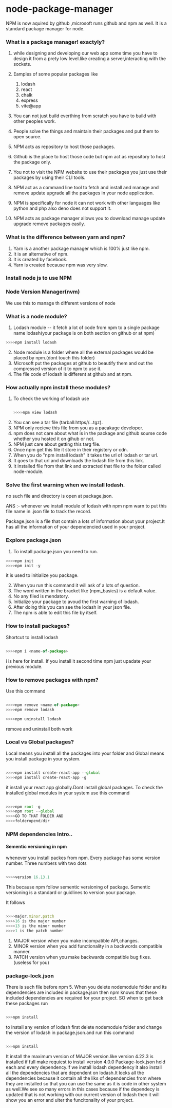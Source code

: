 # node-package-manager

NPM is now aquired by github ,microsoft runs github and npm as well.
It is a standard package manager for node.

### What is a package manager! exactyly?
1. while designing and developing our web app some time you have to design it from a prety low level.like creating a server,interacting with the sockets.
2. Eamples of some popular packages like

   1. lodash
   2. react
   3. chalk
   4. express
   5. vite@app
   
3. You can not just build everthing from scratch you have to build with other peoples work.
4. People solve the things and maintain their packages and put them to open source.
5. NPM acts as repository to host those packages.
6. Github is the place to host those code but npm act as repository to host the package only.
7. You not to visit the NPM website to use their packages you just use their packages by using their CLI tools.
8. NPM act as a command line tool to fetch and install and manage and remove update upgrade all the packages in your node application.
9. NPM is specifically for node it can not work with other languages like python and php also deno does not support it.
10. NPM acts as package manager allows you to download manage update upgrade remove packages easily.

### What is the difference between yarn and npm?

1. Yarn is a another package manager which is 100% just like npm.
2. It is an alternative of npm.
3. It is created by facebook.
4. Yarn is created because npm was very slow.

### Install node js to use NPM 
### Node Version Manager(nvm)
We use this to manage th different versions of node

### What is a node module?

1. Lodash  module -- it fetch a lot of  code from npm to a single package name lodash(your package is on both section on github or at npm)

```javascript
>>>>npm install lodash
```
2. Node module is a folder where all the external packages would be placed  by npm.(dont touch this folder)
3. Microsoft put the packages at github to beautify them and out the compressed version of it to npm to use it.
4. The file code of lodash is different at github and at npm.


### How actually npm install these modules?
1. To check the working of lodash use
   ```javascript

   >>>>npm view lodash
   
   ```
2. You can see a tar file (tarball:https//...tgz).
3. NPM only recieve this file from you as a pacakage developer.
4. npm does not care about what is in the package and github sourse code whether you hosted it on gihub or not.
5. NPM just care about getting this targ file.
6. Once npm get this file it store in their registery or cdn.
7. When you do "npm install lodash" it takes the url of lodash or tar url.
8. It goes to that url and downloads the lodash file from this link.
9. It installed file from that link and extracted that file to the folder called node-module.



### Solve the first warning when we install lodash.
 no such file and directory is open at package.json.

ANS :- whenever we install module of lodash with npm npm warn to put this file name in .json file to track the record.

Package.json is a file that contain a lots of information about your project.It has all the information of your dependencied used in your project.

### Explore package.json 

1. To install package.json you need to run.
```javascript
>>>>npm init
>>>>npm init -y 
```
it is used to initialize you package.

2. When you run this command it will ask of a lots of question.
3. The word written in the bracket like (npm_basics) is a default value.
4. No any filed is mendatory.
5. Initialize your package to avoud the first warning of lodash.
6. After doing this you can see the lodash in your json file.
7. The npm is able to edit this file by itself.


### How to install packages?

Shortcut to install lodash
```javascript

>>>>npm i <name-of-package>

```
i is here for install.
If you install it second time npm just upadate your previous module.


### How to remove packages with npm?

Use this command 
```javascript

>>>>npm remove <name-of-package>
>>>>npm remove lodash

>>>>npm uninstall lodash

```

remove and uninstall both work

### Local vs Global packages?
Local means you install all the packages into your folder and Global means you install package in your system.

```javascript

>>>>npm install create-react-app --global
>>>>npm install create-react-app -g

```

it install your react app globally.Dont install global packages.
To check the installed global modules in your system use this command
```javascript

>>>>npm root -g
>>>>npm root --global
>>>>GO TO THAT FOLDER AND
>>>>folderopend/dir

```
### NPM dependencies Intro..

#### Sementic versioning in npm
whenever you install packes from npm.
Every package has some version number. Three numbers with two dots

```javascript

>>>>version 16.13.1

```


This because npm follow sementic versioning of package.
Sementic versioning is a standard or guidlines to version your package.

It follows 

```javascript

>>>>major.minor.patch
>>>>16 is the major number 
>>>>13 is the minor number 
>>>>1 is the patch number

```

1. MAJOR version when you make incompatible API,changes.
2. MINOR version when you add functionality in a backwords compatible manner.
3. PATCH version when you make backwards compatible bug fixes.(useless for you)


### package-lock.json
There is such file before npm 5.
When you delete nodemodule folder and its dependencies are included in package.json then npm knows that these included dependencies are required for your project.
SO when to get back these packages run
```javascript

>>>npm install

```

to install any version of lodash first delete nodemodule folder and change the version of lodash in package.json.and run this command

```javascript

>>>npm install

```
It install the maximum version of MAJOR version.like version 4.22.3 is installed if full make requiest to install version 4.0.0
Package-lock.json hold each and every dependency.If we install lodash dependency it also install all the dependencies that are dependent on lodash.It locks all the dependencies because it contain all the liks of dependencies from where they are installed so that you can use the same as it is code in other system as well.We see so many errors in this cases because if the dependecy is updated that is not working with our current version of lodash then it will show you an error and ulter the funcitonality of your project.















   

